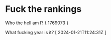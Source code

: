 # Fuck the rankings

Who the hell am I?
{ 1769073 }

What fucking year is it?
[ 2024-01-21T11:24:31Z ]
